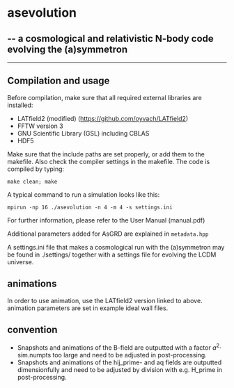 # asevolution
## -- a cosmological and relativistic N-body code evolving the (a)symmetron
----------
## Compilation and usage

Before compilation, make sure that all required external libraries are
installed:

* LATfield2 (modified) (https://github.com/oyvach/LATfield2)
* FFTW version 3
* GNU Scientific Library (GSL) including CBLAS
* HDF5

Make sure that the include paths are set properly, or add them to the
makefile. Also check the compiler settings in the makefile. The code is
compiled by typing:

    make clean; make

A typical command to run a simulation looks like this:

    mpirun -np 16 ./asevolution -n 4 -m 4 -s settings.ini


For further information, please refer to the User Manual (manual.pdf)


Additional parameters added for AsGRD are explained in `metadata.hpp`


A settings.ini file that makes a cosmological run with the (a)symmetron may be found in ./settings/ together with a settings file for evolving the LCDM universe.

## animations
In order to use animation, use the LATfield2 version linked to above.
animation parameters are set in example ideal wall files.

## convention
* Snapshots and animations of the B-field are outputted with a factor $a^2\cdot$ sim.numpts too large and need to be adjusted in post-processing.
* Snapshots and animations of the hij_prime- and aq fields are outputted dimensionfully and need to be adjusted by division with e.g. H_prime in post-processing.

